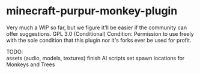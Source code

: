 # minecraft-purpur-monkey-plugin
Very much a WIP so far, but we figure it'll be easier if the community can offer suggestions.
GPL 3.0 (Conditional) Condition: Permission to use freely with the sole condition that this plugin nor it's forks ever be used for profit.


TODO:  
assets (audio, models, textures)
finish AI scripts
set spawn locations for Monkeys and Trees
